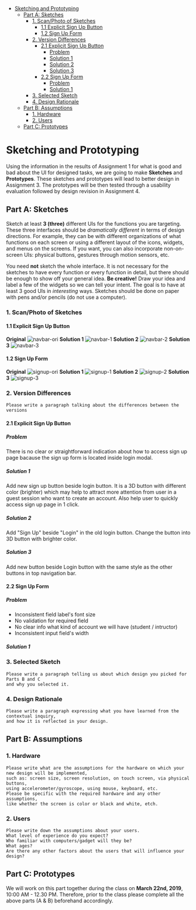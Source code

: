 - [Sketching and Prototyping](#sketching-and-prototyping)
  - [Part A: Sketches](#part-a-sketches)
    - [1. Scan/Photo of Sketches](#1-scanphoto-of-sketches)
      - [1.1 Explicit Sign Up Button](#11-explicit-sign-up-button)
      - [1.2 Sign Up Form](#12-sign-up-form)
    - [2. Version Differences](#2-version-differences)
      - [2.1 Explicit Sign Up Button](#21-explicit-sign-up-button)
        - [Problem](#problem)
        - [Solution 1](#solution-1)
        - [Solution 2](#solution-2)
        - [Solution 3](#solution-3)
      - [2.2 Sign Up Form](#22-sign-up-form)
        - [Problem](#problem-1)
        - [Solution 1](#solution-1-1)
    - [3. Selected Sketch](#3-selected-sketch)
    - [4. Design Rationale](#4-design-rationale)
  - [Part B: Assumptions](#part-b-assumptions)
    - [1. Hardware](#1-hardware)
    - [2. Users](#2-users)
  - [Part C: Prototypes](#part-c-prototypes)
# Sketching and Prototyping
Using the information in the results of Assignment 1 for what is good and bad about the UI for designed tasks, we are going to make **Sketches** and **Prototypes**. These sketches and prototypes will lead to better design in Assignment 3. The prototypes will be then tested through a usability evaluation followed by design revision in Assignment 4.

## Part A: Sketches
Sketch at least **3 (three)** different UIs for the functions you are targeting. These three interfaces should be _dramatically different_ in terms of design directions. For example, they can be with different organizations of what functions on each screen or using a different layout of the icons, widgets, and menus on the screens. If you want, you can also incorporate non-on-screen UIs: physical buttons, gestures through motion sensors, etc.

You need **not** sketch the whole interface. It is not necessary for the sketches to have every function or every function in detail, but there should be enough to show off your general idea. **Be creative!** Draw your idea and label a few of the widgets so we can tell your intent. The goal is to have at least 3 good UIs in *interesting* ways. Sketches should be done on paper with pens and/or pencils (do not use a computer).

### 1. Scan/Photo of Sketches
#### 1.1 Explicit Sign Up Button
**Original**
![navbar-ori](img/navbar_ori.jpg)
**Solution 1**
![navbar-1](img/navbar_1.jpg)
**Solution 2**
![navbar-2](img/navbar_2.jpg)
**Solution 3**
![navbar-3](img/navbar_3.jpg)
#### 1.2 Sign Up Form
**Original**
![signup-ori](img/signup_ori.jpg)
**Solution 1**
![signup-1](img/signup_1.jpg)
**Solution 2**
![signup-2](img/signup_2.jpg)
**Solution 3**
![signup-3](img/signup_3.jpg)

### 2. Version Differences
```
Please write a paragraph talking about the differences between the versions
```
#### 2.1 Explicit Sign Up Button
##### Problem
There is no clear or straightforward indication about how to access sign up page bacause the sign up form is located inside login modal.
##### Solution 1
Add new sign up button beside login button. It is a 3D button with different color (brighter) which may help to attract more attention from user in a guest session who want to create an account. Also help user to quickly access sign up page in 1 click.
##### Solution 2
Add "Sign Up" beside "Login" in the old login button. Change the button into 3D button with brighter color.
##### Solution 3
Add new button beside Login button with the same style as the other buttons in top navigation bar.

#### 2.2 Sign Up Form
##### Problem
- Inconsistent field label's font size
- No validation for required field
- No clear info what kind of account we will have (student / intructor)
- Inconsistent input field's width
##### Solution 1

### 3. Selected Sketch
```
Please write a paragraph telling us about which design you picked for Parts B and C 
and why you selected it.
```

### 4. Design Rationale
```
Please write a paragraph expressing what you have learned from the contextual inquiry, 
and how it is reflected in your design.
```

## Part B: Assumptions
### 1. Hardware
```
Please write what are the assumptions for the hardware on which your new design will be implemented, 
such as: screen size, screen resolution, on touch screen, via physical buttons, 
using accelerometer/gyroscope, using mouse, keyboard, etc. 
Please be specific with the required hardware and any other assumptions, 
like whether the screen is color or black and white, etch.
```
### 2. Users
```
Please write down the assumptions about your users. 
What level of experience do you expect? 
Who familiar with computers/gadget will they be? 
What ages? 
Are there any other factors about the users that will influence your design?
```

## Part C: Prototypes
We will work on this part together during the class on **March 22nd, 2019**, 10:00 AM - 12.30 PM. Therefore, prior to the class please complete all the above parts (A & B) beforehand accordingly.
